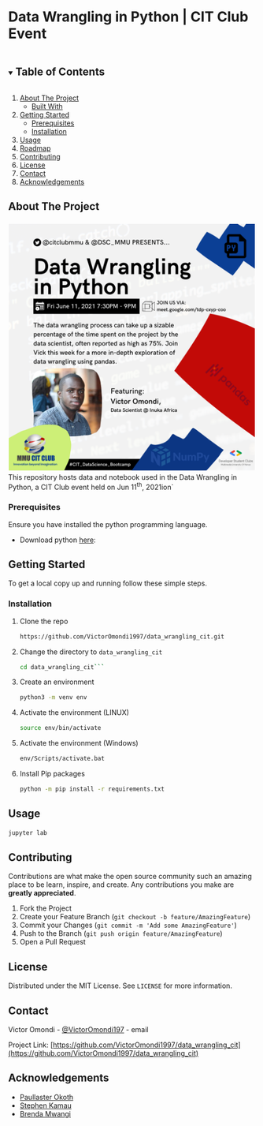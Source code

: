 # Data Wrangling in Python | CIT Club Event


<!-- TABLE OF CONTENTS -->
<details open="open">
  <summary><h2 style="display: inline-block">Table of Contents</h2></summary>
  <ol>
    <li>
      <a href="#about-the-project">About The Project</a>
      <ul>
        <li><a href="#built-with">Built With</a></li>
      </ul>
    </li>
    <li>
      <a href="#getting-started">Getting Started</a>
      <ul>
        <li><a href="#prerequisites">Prerequisites</a></li>
        <li><a href="#installation">Installation</a></li>
      </ul>
    </li>
    <li><a href="#usage">Usage</a></li>
    <li><a href="#roadmap">Roadmap</a></li>
    <li><a href="#contributing">Contributing</a></li>
    <li><a href="#license">License</a></li>
    <li><a href="#contact">Contact</a></li>
    <li><a href="#acknowledgements">Acknowledgements</a></li>
  </ol>
</details>



<!-- ABOUT THE PROJECT -->
## About The Project

<p><img style="float: left;margin:5px 20px 5px 1px;width:500px" src="img/event_banner.png"></p>

This repository hosts data and notebook used in the Data Wrangling in Python, a CIT Club event held on Jun 11<sup>th</sup>, 2021ion`




<!--### Built With

* []()
* []()
* []()
-->

### Prerequisites
Ensure you have installed the python programming language.
- Download python [here](https://www.python.org/downloads/): 


<!-- GETTING STARTED -->
## Getting Started

To get a local copy up and running follow these simple steps.

### Installation

1. Clone the repo
   ```sh
   https://github.com/VictorOmondi1997/data_wrangling_cit.git
   ```
2. Change the directory to `data_wrangling_cit`
   ```sh
   cd data_wrangling_cit```
3. Create an environment
   ```sh
   python3 -m venv env
   ```
4. Activate the environment (LINUX)
   ```sh
   source env/bin/activate
   ```
5. Activate the environment (Windows)
   ```sh
   env/Scripts/activate.bat
   ```
6. Install Pip packages
   ```sh
   python -m pip install -r requirements.txt
   ```



<!-- USAGE EXAMPLES -->
## Usage

```sh
jupyter lab
```



<!-- ROADMAP 
## Roadmap

See the [open issues](https://github.com/github_username/repo_name/issues) for a list of proposed features (and known issues).-->



<!-- CONTRIBUTING -->
## Contributing

Contributions are what make the open source community such an amazing place to be learn, inspire, and create. Any contributions you make are **greatly appreciated**.

1. Fork the Project
2. Create your Feature Branch (`git checkout -b feature/AmazingFeature`)
3. Commit your Changes (`git commit -m 'Add some AmazingFeature'`)
4. Push to the Branch (`git push origin feature/AmazingFeature`)
5. Open a Pull Request



<!-- LICENSE -->
## License

Distributed under the MIT License. See `LICENSE` for more information.



<!-- CONTACT -->
## Contact

Victor Omondi - [@VictorOmondi197](https://twitter.com/VictorOmondi197) - email

Project Link: [https://github.com/VictorOmondi1997/data_wrangling_cit](https://github.com/VictorOmondi1997/data_wrangling_cit)



<!-- ACKNOWLEDGEMENTS -->
## Acknowledgements

* [Paullaster Okoth]()
* [Stephen Kamau]()
* [Brenda Mwangi]()





<!-- MARKDOWN LINKS & IMAGES -->
<!-- https://www.markdownguide.org/basic-syntax/#reference-style-links -->
[contributors-shield]: https://img.shields.io/github/contributors/github_username/repo.svg?style=for-the-badge
[contributors-url]: https://github.com/github_username/repo/graphs/contributors
[forks-shield]: https://img.shields.io/github/forks/github_username/repo.svg?style=for-the-badge
[forks-url]: https://github.com/github_username/repo/network/members
[stars-shield]: https://img.shields.io/github/stars/github_username/repo.svg?style=for-the-badge
[stars-url]: https://github.com/github_username/repo/stargazers
[issues-shield]: https://img.shields.io/github/issues/github_username/repo.svg?style=for-the-badge
[issues-url]: https://github.com/github_username/repo/issues
[license-shield]: https://img.shields.io/github/license/github_username/repo.svg?style=for-the-badge
[license-url]: https://github.com/github_username/repo/blob/master/LICENSE.txt
[linkedin-shield]: https://img.shields.io/badge/-LinkedIn-black.svg?style=for-the-badge&logo=linkedin&colorB=555
[linkedin-url]: https://linkedin.com/in/github_username

